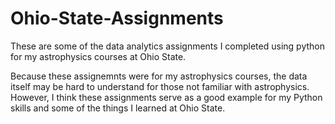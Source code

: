 # Ohio-State-Assignments
These are some of the data analytics assignments I completed using python for my astrophysics courses at Ohio State. 

Because these assignemnts were for my astrophysics courses, the data itself may be hard to understand for those not familiar with astrophysics. However, I think these assignments serve as a good example for my Python skills and some of the things I learned at Ohio State.
